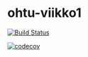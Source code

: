 # ohtu-viikko1

[![Build Status](https://travis-ci.org/AventusM/ohtu-viikko1.svg?branch=master)](https://travis-ci.org/AventusM/ohtu-viikko1)


[![codecov](https://codecov.io/gh/AventusM/ohtu-viikko1/branch/master/graph/badge.svg)](https://codecov.io/gh/AventusM/ohtu-viikko1)


